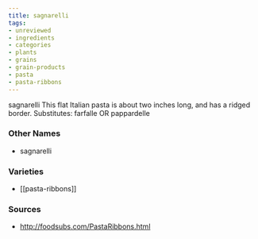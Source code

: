```yaml
---
title: sagnarelli
tags:
- unreviewed
- ingredients
- categories
- plants
- grains
- grain-products
- pasta
- pasta-ribbons
---
```

sagnarelli This flat Italian pasta is about two inches long, and has a ridged border. Substitutes: farfalle OR pappardelle

### Other Names

* sagnarelli

### Varieties

* [[pasta-ribbons]]

### Sources
* http://foodsubs.com/PastaRibbons.html
